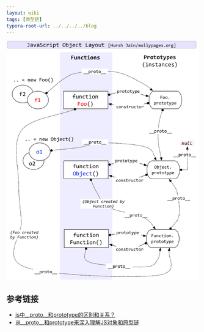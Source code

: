 ```yaml
---
layout: wiki
tags: [原型链]
typora-root-url: ../../../../blog
---
```




![](/media/.img/javascript_object_layout.jpg)


## 参考链接

* [js中__proto__和prototype的区别和关系？](https://www.zhihu.com/question/34183746)
* [从__proto__和prototype来深入理解JS对象和原型链](https://github.com/creeperyang/blog/issues/9)
